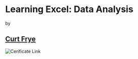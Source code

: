 # Learning Excel: Data Analysis
by 
## [Curt Frye](https://www.linkedin.com/learning/instructors/curt-frye)

![Cerificate Link](https://www.linkedin.com/learning/certificates/476d8e31f9a9cda48eae3ccabbdd6cea3e4f1e4a934cad2b56671b9955caf32d?trk=share_certificate)
